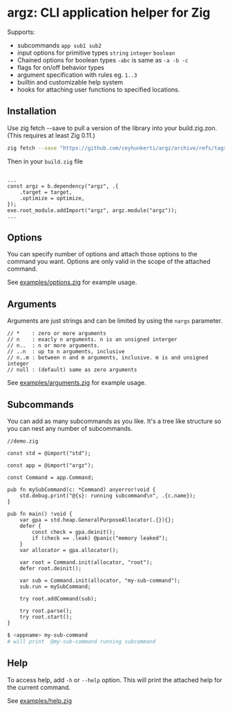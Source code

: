 # argz: CLI application helper for Zig

Supports:

- subcommands `app sub1 sub2`
- input options for primitive types `string` `integer` `boolean`
- Chained options for boolean types `-abc` is same as `-a -b -c`
- flags for on/off behavior types
- argument specification with rules eg. `1..3`
- builtin and customizable help system
- hooks for attaching user functions to specified locations.


## Installation

Use zig fetch --save to pull a version of the library into your build.zig.zon. (This requires at least Zig 0.11.)

```sh
zig fetch --save "https://github.com/ceyhunkerti/argz/archive/refs/tags/0.0.1.tar.gz"
```

Then in your `build.zig` file
```zig

...
const argz = b.dependency("argz", .{
    .target = target,
    .optimize = optimize,
});
exe.root_module.addImport("argz", argz.module("argz"));
...

```

## Options

You can specify number of options and attach those options to the command you want. Options are only valid
in the scope of the attached command.

See [examples/options.zig](./examples/options.zig) for example usage.

## Arguments

Arguments are just strings and can be limited by using the `nargs` parameter.
```zig
// *    : zero or more arguments
// n    : exacly n arguments. n is an unsigned interger
// n..  : n or more arguments.
// ..n  : up to n arguments, inclusive
// n..m : between n and m arguments, inclusive. m is and unsigned integer
// null : (default) same as zero arguments
```
See [examples/arguments.zig](./examples/options.zig) for example usage.


## Subcommands

You can add as many subcommands as you like. It's a tree like structure so you can nest any number of subcommands.

```zig
//demo.zig

const std = @import("std");

const app = @import("argz");

const Command = app.Command;

pub fn mySubCommand(c: *Command) anyerror!void {
    std.debug.print("@{s}: running subcommand\n", .{c.name});
}

pub fn main() !void {
    var gpa = std.heap.GeneralPurposeAllocator(.{}){};
    defer {
        const check = gpa.deinit();
        if (check == .leak) @panic("memory leaked");
    }
    var allocator = gpa.allocator();

    var root = Command.init(allocator, "root");
    defer root.deinit();

    var sub = Command.init(allocator, "my-sub-command");
    sub.run = mySubCommand;

    try root.addCommand(sub);

    try root.parse();
    try root.start();
}
```

```sh
$ <appname> my-sub-command
# will print  @my-sub-command running subcommand
```


## Help

To access help, add `-h` or `--help` option. This will print the attached help for the current command.

See [examples/help.zig](./examples/help.zig)

